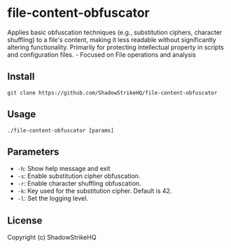 # file-content-obfuscator
Applies basic obfuscation techniques (e.g., substitution ciphers, character shuffling) to a file's content, making it less readable without significantly altering functionality. Primarily for protecting intellectual property in scripts and configuration files. - Focused on File operations and analysis

## Install
`git clone https://github.com/ShadowStrikeHQ/file-content-obfuscator`

## Usage
`./file-content-obfuscator [params]`

## Parameters
- `-h`: Show help message and exit
- `-s`: Enable substitution cipher obfuscation.
- `-r`: Enable character shuffling obfuscation.
- `-k`: Key used for the substitution cipher. Default is 42.
- `-l`: Set the logging level.

## License
Copyright (c) ShadowStrikeHQ
